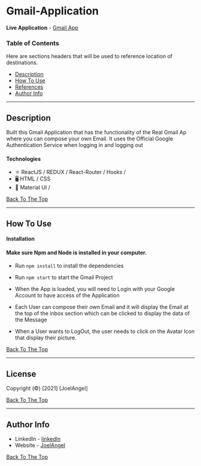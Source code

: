 # Gmail-Application

__Live Application__ - [Gmail App](https://clone-77e58.web.app/)

### Table of Contents

Here are sections headers that will be used to reference location of destinations.

- [Description](#description)
- [How To Use](#how-to-use)
- [References](#references)
- [Author Info](#author-info)

---

## Description

Built this Gmail Application that has the functionality of the Real Gmail Ap where you can compose your own Email. It uses the Official Google Authentication Service when logging in and logging out

#### Technologies

- ⚛ ReactJS / REDUX / React-Router / Hooks /
- 🖥 HTML / CSS
- 🎨 Material UI /

[Back To The Top](#Gmail-Application)

---

## How To Use

#### Installation

#### Make sure Npm and Node is installed in your computer.

- Run `npm install` to install the dependencies

- Run `npm start` to start the Gmail Project

- When the App is loaded, you will need to Login with your Google Account to have access of the Application

- Each User can compose their own Email and it will display the Email at the top of the inbox section which can be clicked to display the data of the Message

- When a User wants to LogOut, the user needs to click on the Avatar Icon that display their picture.

[Back To The Top](#Gmail-Application)

---

## License

Copyright (©) [2021] [JoelAngel]

[Back To The Top](#Gmail-Application)

---

## Author Info

- LinkedIn - [linkedIn](https://www.linkedin.com/in/joel-angel-4b05141a3/)
- Website - [JoelAngel](https://joelangel.web.app)

[Back To The Top](#Gmail-Application)
